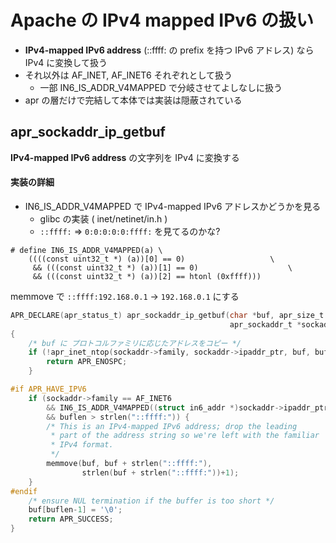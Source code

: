 # Apache の IPv4 mapped IPv6 の扱い

 * **IPv4-mapped IPv6 address** (::ffff: の prefix を持つ IPv6 アドレス) なら IPv4 に変換して扱う
 * それ以外は AF_INET, AF_INET6 それぞれとして扱う
   * 一部 IN6_IS_ADDR_V4MAPPED で分岐させてよしなしに扱う
 * apr の層だけで完結して本体では実装は隠蔽されている

## apr_sockaddr_ip_getbuf

**IPv4-mapped IPv6 address** の文字列を IPv4 に変換する

#### 実装の詳細

 * IN6_IS_ADDR_V4MAPPED で IPv4-mapped IPv6 アドレスかどうかを見る
   * glibc の実装 ( inet/netinet/in.h )
   * `::ffff:` => `0:0:0:0:0:ffff:` を見てるのかな?

```
# define IN6_IS_ADDR_V4MAPPED(a) \
	((((const uint32_t *) (a))[0] == 0)				      \
	 && (((const uint32_t *) (a))[1] == 0)				      \
	 && (((const uint32_t *) (a))[2] == htonl (0xffff)))
```   
    
memmove で `::ffff:192.168.0.1`  -> `192.168.0.1` にする 


```c
APR_DECLARE(apr_status_t) apr_sockaddr_ip_getbuf(char *buf, apr_size_t buflen,
                                                 apr_sockaddr_t *sockaddr)
{
    /* buf に プロトコルファミリに応じたアドレスをコピー */
    if (!apr_inet_ntop(sockaddr->family, sockaddr->ipaddr_ptr, buf, buflen)) {
        return APR_ENOSPC;
    }

#if APR_HAVE_IPV6
    if (sockaddr->family == AF_INET6 
        && IN6_IS_ADDR_V4MAPPED((struct in6_addr *)sockaddr->ipaddr_ptr)
        && buflen > strlen("::ffff:")) {
        /* This is an IPv4-mapped IPv6 address; drop the leading
         * part of the address string so we're left with the familiar
         * IPv4 format.
         */
        memmove(buf, buf + strlen("::ffff:"),
                strlen(buf + strlen("::ffff:"))+1);
    }
#endif
    /* ensure NUL termination if the buffer is too short */
    buf[buflen-1] = '\0';
    return APR_SUCCESS;
}
```
 
